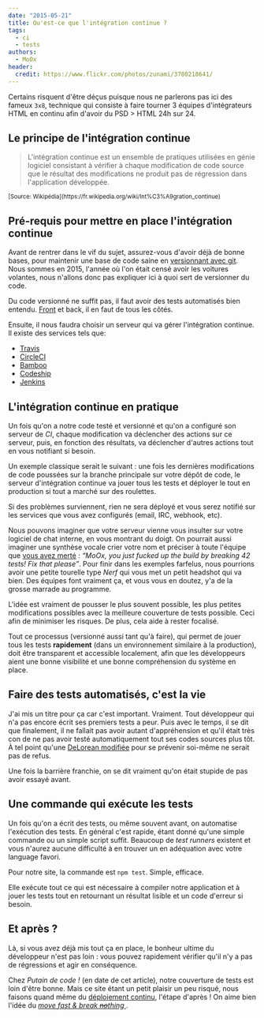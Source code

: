 ```yaml
---
date: "2015-05-21"
title: Qu'est-ce que l'intégration continue ?
tags:
  - ci
  - tests
authors:
  - MoOx
header:
  credit: https://www.flickr.com/photos/zunami/3780218641/
---
```


Certains risquent d'être déçus puisque nous ne parlerons pas ici des fameux
`3x8`, technique qui consiste à faire tourner 3 équipes d'intégrateurs HTML en
continu afin d'avoir du PSD > HTML 24h sur 24.

## Le principe de l'intégration continue

> L'intégration continue est un ensemble de pratiques utilisées en génie
> logiciel consistant à vérifier à chaque modification de code source que le
> résultat des modifications ne produit pas de régression dans l'application
> développée.

<small>
[Source: Wikipédia](https://fr.wikipedia.org/wiki/Int%C3%A9gration_continue)
</small>

## Pré-requis pour mettre en place l'intégration continue

Avant de rentrer dans le vif du sujet, assurez-vous d'avoir déjà de bonne bases,
pour maintenir une base de code saine en [versionnant avec
git](/fr/articles/git/). Nous sommes en 2015, l'année où l'on était censé avoir
les voitures volantes, nous n'allons donc pas expliquer ici à quoi sert de
versionner du code.

Du code versionné ne suffit pas, il faut avoir des tests automatisés bien
entendu. [Front](/fr/articles/js/tests/frontend/) et back, il en faut de tous
les côtés.

Ensuite, il nous faudra choisir un serveur qui va gérer l'intégration continue.
Il existe des services tels que:

* [Travis](http://travis-ci.org/)
* [CircleCI](https://circleci.com/)
* [Bamboo](https://www.atlassian.com/software/bamboo/)
* [Codeship](https://codeship.com/)
* [Jenkins](http://jenkins-ci.org/)

## L'intégration continue en pratique

Un fois qu'on a notre code testé et versionné et qu'on a configuré son serveur
de *CI*, chaque modification va déclencher des actions sur ce serveur, puis, en
fonction des résultats, va déclencher d'autres actions tout en vous notifiant si
besoin.

Un exemple classique serait le suivant : une fois les dernières modifications de
code poussées sur la branche principale sur votre dépôt de code, le serveur
d'intégration continue va jouer tous les tests et déployer le tout en production
si tout a marché sur des roulettes.

Si des problèmes surviennent, rien ne sera déployé et vous serez notifié sur les
services que vous avez configurés (email, IRC, webhook, etc).

Nous pouvons imaginer que votre serveur vienne vous insulter sur votre logiciel
de chat interne, en vous montrant du doigt. On pourrait aussi imaginer une
synthèse vocale crier votre nom et préciser à toute l'équipe que [vous avez
merté](https://www.youtube.com/watch?v=mbDcnUH6rOc) : *“MoOx, you just fucked up
the build by breaking 42 tests! Fix that please”*. Pour finir dans les exemples
farfelus, nous pourrions avoir une petite tourelle type _Nerf_ qui vous met un
petit headshot qui va bien. Des équipes font vraiment ça, et vous vous en
doutez, y'a de la grosse marrade au programme.

L'idée est vraiment de pousser le plus souvent possible, les plus petites
modifications possibles avec la meilleure couverture de tests possible. Ceci
afin de minimiser les risques. De plus, cela aide à rester focalisé.

Tout ce processus (versionné aussi tant qu'à faire), qui permet de jouer tous
les tests **rapidement** (dans un environnement similaire à la production), doit
être transparent et accessible localement, afin que les développeurs aient une
bonne visibilité et une bonne compréhension du système en place.

## Faire des tests automatisés, c'est la vie

J'ai mis un titre pour ça car c'est important. Vraiment. Tout développeur qui
n'a pas encore écrit ses premiers tests a peur. Puis avec le temps, il se dit
que finalement, il ne fallait pas avoir autant d'appréhension et qu'il était
très con de ne pas avoir testé automatiquement tout ses codes sources plus tôt.
À tel point qu'une [DeLorean
modifiée](http://the--kyza.deviantart.com/art/What-the-Flux-511691704) pour se
prévenir soi-même ne serait pas de refus.

Une fois la barrière franchie, on se dit vraiment qu'on était stupide de pas
avoir essayé avant.

## Une commande qui exécute les tests

Un fois qu'on a écrit des tests, ou même souvent avant, on automatise
l'exécution des tests. En général c'est rapide, étant donné qu'une simple
commande ou un simple script suffit. Beaucoup de _test runners_ existent et vous
n'aurez aucune difficulté à en trouver un en adéquation avec votre language
favori.

Pour notre site, la commande est `npm test`. Simple, efficace.

Elle exécute tout ce qui est nécessaire à compiler notre application et à jouer
les tests tout en retournant un résultat lisible et un code d'erreur si besoin.

## Et après ?

Là, si vous avez déjà mis tout ça en place, le bonheur ultime du développeur
n'est pas loin : vous pouvez rapidement vérifier qu'il n'y a pas de régressions
et agir en conséquence.

Chez _Putain de code !_ (en date de cet article), notre couverture de tests est
loin d'être bonne. Mais ce site étant un petit plaisir un peu risqué, nous
faisons quand même du [déploiement
continu](/fr/articles/ci/deploiement-continu/), l'étape d'après ! On aime bien
l'idée du *[move fast & break ~~no~~thing
](http://zachholman.com/talk/move-fast-break-nothing)*.
